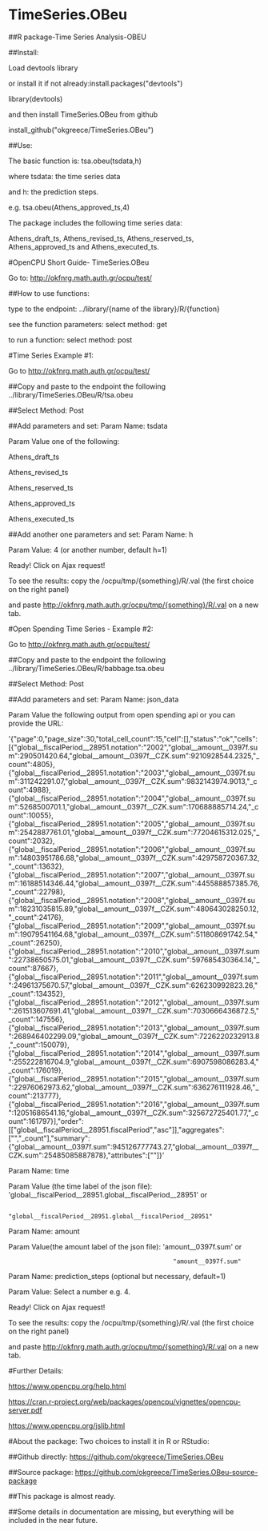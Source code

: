 # TimeSeries.OBeu
##R package-Time Series Analysis-OBEU

##Install:

Load devtools library 

or install it if not already:install.packages("devtools")

library(devtools)

and then install TimeSeries.OBeu from github

install_github("okgreece/TimeSeries.OBeu")

##Use:

The basic function is: tsa.obeu(tsdata,h)

where tsdata: the time series data

and h: the prediction steps.

e.g. tsa.obeu(Athens_approved_ts,4)

The package includes the following time series data:

Athens_draft_ts, Athens_revised_ts, Athens_reserved_ts, Athens_approved_ts and Athens_executed_ts.


#OpenCPU Short Guide- TimeSeries.OBeu

Go to: http://okfnrg.math.auth.gr/ocpu/test/

##How to use functions:

type to the endpoint:
../library/{name of the library}/R/{function}

see the function parameters:
select method: get

to run a function:
select method: post


#Time Series Example #1:

Go to http://okfnrg.math.auth.gr/ocpu/test/

##Copy and paste to the endpoint the following
../library/TimeSeries.OBeu/R/tsa.obeu

##Select Method: Post

##Add parameters and set:
Param Name: tsdata

Param Value one of the following:

Athens_draft_ts

Athens_revised_ts

Athens_reserved_ts

Athens_approved_ts

Athens_executed_ts



##Add another one parameters and set:
Param Name: h

Param Value: 4 (or another number, default h=1)

Ready! Click on Ajax request!

To see the results: copy the /ocpu/tmp/{something}/R/.val (the first choice on the right panel)

and paste http://okfnrg.math.auth.gr/ocpu/tmp/{something}/R/.val on a new tab.

#Open Spending Time Series - Example #2:

Go to http://okfnrg.math.auth.gr/ocpu/test/

##Copy and paste to the endpoint the following
../library/TimeSeries.OBeu/R/babbage.tsa.obeu

##Select Method: Post

##Add parameters and set:
Param Name: json_data

Param Value the following output from open spending api or you can provide the URL:

 '{"page":0,"page_size":30,"total_cell_count":15,"cell":[],"status":"ok","cells":[{"global__fiscalPeriod__28951.notation":"2002","global__amount__0397f.sum":290501420.64,"global__amount__0397f__CZK.sum":9210928544.2325,"_count":4805},{"global__fiscalPeriod__28951.notation":"2003","global__amount__0397f.sum":311242291.07,"global__amount__0397f__CZK.sum":9832143974.9013,"_count":4988},{"global__fiscalPeriod__28951.notation":"2004","global__amount__0397f.sum":5268500701.1,"global__amount__0397f__CZK.sum":170688885714.24,"_count":10055},{"global__fiscalPeriod__28951.notation":"2005","global__amount__0397f.sum":2542887761.01,"global__amount__0397f__CZK.sum":77204615312.025,"_count":2032},{"global__fiscalPeriod__28951.notation":"2006","global__amount__0397f.sum":14803951786.68,"global__amount__0397f__CZK.sum":429758720367.32,"_count":13632},{"global__fiscalPeriod__28951.notation":"2007","global__amount__0397f.sum":16188514346.44,"global__amount__0397f__CZK.sum":445588857385.76,"_count":22798},{"global__fiscalPeriod__28951.notation":"2008","global__amount__0397f.sum":18231035815.89,"global__amount__0397f__CZK.sum":480643028250.12,"_count":24176},{"global__fiscalPeriod__28951.notation":"2009","global__amount__0397f.sum":19079541164.68,"global__amount__0397f__CZK.sum":511808691742.54,"_count":26250},{"global__fiscalPeriod__28951.notation":"2010","global__amount__0397f.sum":22738650575.01,"global__amount__0397f__CZK.sum":597685430364.14,"_count":87667},{"global__fiscalPeriod__28951.notation":"2011","global__amount__0397f.sum":24961375670.57,"global__amount__0397f__CZK.sum":626230992823.26,"_count":134352},{"global__fiscalPeriod__28951.notation":"2012","global__amount__0397f.sum":261513607691.41,"global__amount__0397f__CZK.sum":7030666436872.5,"_count":147556},{"global__fiscalPeriod__28951.notation":"2013","global__amount__0397f.sum":268946402299.09,"global__amount__0397f__CZK.sum":7226220232913.8,"_count":150079},{"global__fiscalPeriod__28951.notation":"2014","global__amount__0397f.sum":255222816704.9,"global__amount__0397f__CZK.sum":6907598086283.4,"_count":176019},{"global__fiscalPeriod__28951.notation":"2015","global__amount__0397f.sum":22976062973.62,"global__amount__0397f__CZK.sum":636276111928.46,"_count":213777},{"global__fiscalPeriod__28951.notation":"2016","global__amount__0397f.sum":12051686541.16,"global__amount__0397f__CZK.sum":325672725401.77,"_count":161797}],"order":[["global__fiscalPeriod__28951.fiscalPeriod","asc"]],"aggregates":["","_count"],"summary":{"global__amount__0397f.sum":945126777743.27,"global__amount__0397f__CZK.sum":25485085887878},"attributes":[""]}'

Param Name: time

Param Value (the time label of the json file):  'global__fiscalPeriod__28951.global__fiscalPeriod__28951' or
                                                  
                                                  "global__fiscalPeriod__28951.global__fiscalPeriod__28951"

Param Name: amount

Param Value(the amount label of the json file): 'amount__0397f.sum' or
                                                  
                                                  "amount__0397f.sum"
                                                  
                                                  
Param Name: prediction_steps (optional but necessary, default=1)

Param Value: Select a number e.g. 4.

Ready! Click on Ajax request!

To see the results: copy the /ocpu/tmp/{something}/R/.val (the first choice on the right panel)

and paste http://okfnrg.math.auth.gr/ocpu/tmp/{something}/R/.val on a new tab.


#Further Details:

https://www.opencpu.org/help.html

https://cran.r-project.org/web/packages/opencpu/vignettes/opencpu-server.pdf

https://www.opencpu.org/jslib.html


#About the package:
Two choices to install it in R or RStudio:

##Github directly:
https://github.com/okgreece/TimeSeries.OBeu 

##Source package:
https://github.com/okgreece/TimeSeries.OBeu-source-package 


##This package is almost ready.

##Some details in documentation are missing, but everything will be included in the near future.



